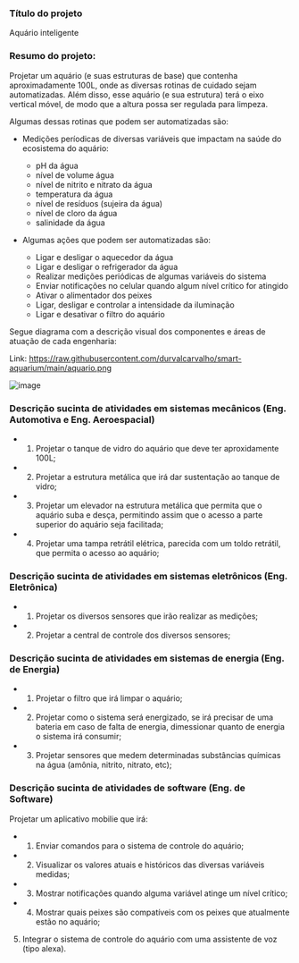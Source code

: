 
### Título do projeto
Aquário inteligente

### Resumo do projeto:
Projetar um aquário (e suas estruturas de base) que contenha aproximadamente 100L, onde as diversas rotinas de cuidado sejam automatizadas. Além disso, esse aquário (e sua estrutura) terá o eixo vertical móvel, de modo que a altura possa ser regulada para limpeza.

Algumas dessas rotinas que podem ser automatizadas são:

* Medições períodicas de diversas variáveis que impactam na saúde do ecosistema do aquário:
	* pH da água
	* nível de volume água 
	* nível de nitrito e nitrato da água
	* temperatura da água
	* nível de resíduos (sujeira da água)
	* nível de cloro da água
	* salinidade da água


* Algumas ações que podem ser automatizadas são:
	* Ligar e desligar o aquecedor da água
	* Ligar e desligar o refrigerador da água
	* Realizar medições periódicas de algumas variáveis do sistema
	* Enviar notificações no celular quando algum nível crítico for atingido
	* Ativar o alimentador dos peixes
	* Ligar, desligar e controlar a intensidade da iluminação
	* Ligar e desativar o filtro do aquário


Segue diagrama com a descrição visual dos componentes e áreas de atuação de cada engenharia:

Link: https://raw.githubusercontent.com/durvalcarvalho/smart-aquarium/main/aquario.png

![image](https://user-images.githubusercontent.com/31013187/200432958-80dcf7a5-4932-4858-b670-5d52919f5492.png)


### Descrição sucinta de atividades em sistemas mecânicos (Eng. Automotiva e Eng. Aeroespacial)

* 1. Projetar o tanque de vidro do aquário que deve ter aproxidamente 100L; 
* 2. Projetar a estrutura metálica que irá dar sustentação ao tanque de vidro; 
* 3. Projetar um elevador na estrutura metálica que permita que o aquário suba e desça, permitindo assim que o acesso a parte superior do aquário seja facilitada; 
* 4. Projetar uma tampa retrátil elétrica, parecida com um toldo retrátil, que permita o acesso ao aquário;

### Descrição sucinta de atividades em sistemas eletrônicos (Eng. Eletrônica)

* 1. Projetar os diversos sensores que irão realizar as medições;
* 2. Projetar a central de controle dos diversos sensores;


### Descrição sucinta de atividades em sistemas de energia (Eng. de Energia)

* 1. Projetar o filtro que irá limpar o aquário;
* 2. Projetar como o sistema será energizado, se irá precisar de uma bateria em caso de falta de energia, dimessionar quanto de energia o sistema irá consumir;
* 3. Projetar sensores que medem determinadas substâncias químicas na água (amônia, nitrito, nitrato, etc);

### Descrição sucinta de atividades de software (Eng. de Software)

Projetar um aplicativo mobilie que irá:
* 1. Enviar comandos para o sistema de controle do aquário;
* 2. Visualizar os valores atuais e históricos das diversas variáveis medidas;
* 3. Mostrar notificações quando alguma variável atinge um nível crítico;
* 4. Mostrar quais peixes são compatíveis com os peixes que atualmente estão no aquário;

5. Integrar o sistema de controle do aquário com uma assistente de voz (tipo alexa).
